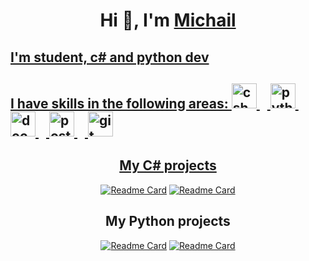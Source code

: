 <div align="center">
  <h1>Hi 👋, I'm <a href="https://github.com/Cyecaid" target="_blank">Michail</h1>
</div>

<div align="left">
  <h2>I'm student, c# and python dev</h2>
</div>

<div align="left">
  <h2>I have skills in the following areas:
  <img src="https://cdn.jsdelivr.net/gh/devicons/devicon/icons/csharp/csharp-original.svg" height="40" alt="csharp logo"  />
  <img width="12" />
  <img src="https://cdn.jsdelivr.net/gh/devicons/devicon/icons/python/python-original.svg" height="40" alt="python logo"  />
  <img width="12" />
  <img src="https://cdn.jsdelivr.net/gh/devicons/devicon/icons/docker/docker-original.svg" height="40" alt="docker logo"  />
  <img width="12" />
  <img src="https://cdn.jsdelivr.net/gh/devicons/devicon/icons/postgresql/postgresql-original.svg" height="40" alt="postgresql logo"  />
  <img width="12" />
  <img src="https://cdn.jsdelivr.net/gh/devicons/devicon/icons/git/git-original.svg" height="40" alt="git logo"  /> </h2>
</div>

<div align="center">
  <h2>My C# projects</h2>
  
  [![Readme Card](https://github-readme-stats.vercel.app/api/pin/?username=Grinik767&repo=fi.Journal-Backend&theme=dark)](https://github.com/Grinik767/fi.Journal-Backend)
  [![Readme Card](https://github-readme-stats.vercel.app/api/pin/?username=RevaVlad&repo=UnityGame&theme=dark)](https://github.com/RevaVlad/UnityGame)

</div>

<div align="center">
  <h2>My Python projects</h2>
  
  [![Readme Card](https://github-readme-stats.vercel.app/api/pin/?username=Cyecaid&repo=gifAnalyzator&theme=dark)](https://github.com/Cyecaid/gifAnalyzator)
  [![Readme Card](https://github-readme-stats.vercel.app/api/pin/?username=Grinik767&repo=Clouds&theme=dark)](https://github.com/Grinik767/Clouds)
</div>
